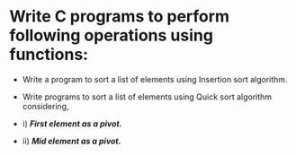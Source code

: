 # **Write C programs to perform following operations using functions:**

- Write a program to sort a list of elements using Insertion sort algorithm.

- Write programs to sort a list of elements using Quick sort algorithm considering,


- i) ***First element as a pivot.***

- ii) ***Mid element as a pivot.***
